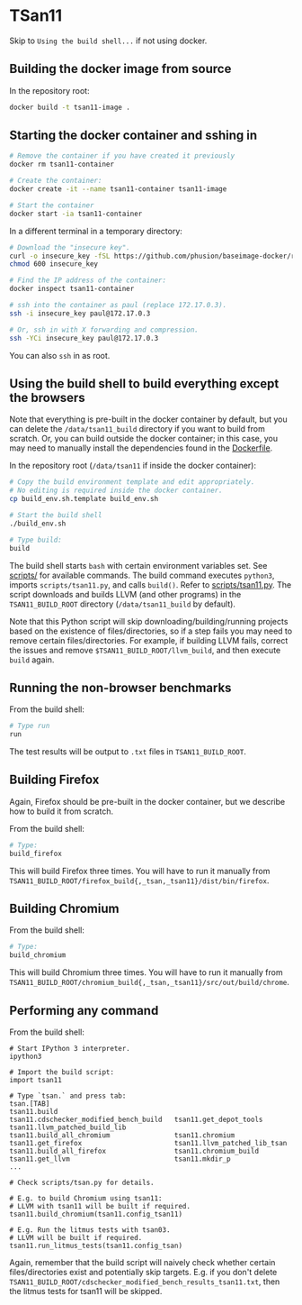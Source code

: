 # TSan11

Skip to `Using the build shell...` if not using docker.


## Building the docker image from source

In the repository root:

```bash
docker build -t tsan11-image .
```

## Starting the docker container and sshing in

```bash
# Remove the container if you have created it previously
docker rm tsan11-container

# Create the container:
docker create -it --name tsan11-container tsan11-image

# Start the container
docker start -ia tsan11-container
```

In a different terminal in a temporary directory:

```bash
# Download the "insecure key".
curl -o insecure_key -fSL https://github.com/phusion/baseimage-docker/raw/master/image/services/sshd/keys/insecure_key
chmod 600 insecure_key

# Find the IP address of the container:
docker inspect tsan11-container

# ssh into the container as paul (replace 172.17.0.3).
ssh -i insecure_key paul@172.17.0.3

# Or, ssh in with X forwarding and compression.
ssh -YCi insecure_key paul@172.17.0.3
```

You can also `ssh` in as root.

## Using the build shell to build everything except the browsers

Note that everything is pre-built in the docker container
by default,
but you can delete the `/data/tsan11_build` directory
if you want to build from scratch.
Or, you can build outside the docker container;
in this case,
you may need to manually install the dependencies
found in the [Dockerfile](Dockerfile).

In the repository root (`/data/tsan11` if inside the docker container):

```bash
# Copy the build environment template and edit appropriately.
# No editing is required inside the docker container.
cp build_env.sh.template build_env.sh

# Start the build shell
./build_env.sh

# Type build:
build
```

The build shell starts `bash` with certain environment variables set.
See [scripts/](scripts/) for available commands.
The build command executes `python3`,
imports `scripts/tsan11.py`,
and calls `build()`.
Refer to [scripts/tsan11.py](scripts/tsan11.py).
The script downloads and builds LLVM (and other programs)
in the `TSAN11_BUILD_ROOT` directory (`/data/tsan11_build` by default).

Note that this Python script
will skip downloading/building/running
projects based on the existence of files/directories,
so if a step fails
you may need to remove certain files/directories.
For example, if building LLVM fails, correct the issues and
remove `$TSAN11_BUILD_ROOT/llvm_build`,
and then execute `build` again.

## Running the non-browser benchmarks

From the build shell:

```bash
# Type run
run
```

The test results will be output to `.txt` files in
`TSAN11_BUILD_ROOT`.

## Building Firefox

Again, Firefox should be pre-built in the docker container,
but we describe how to build it from scratch.

From the build shell:

```bash
# Type:
build_firefox
```

This will build Firefox three times.
You will have to run it manually from
`TSAN11_BUILD_ROOT/firefox_build{,_tsan,_tsan11}/dist/bin/firefox`.

## Building Chromium

From the build shell:

```bash
# Type:
build_chromium
```

This will build Chromium three times.
You will have to run it manually from
`TSAN11_BUILD_ROOT/chromium_build{,_tsan,_tsan11}/src/out/build/chrome`.

## Performing any command

From the build shell:

```
# Start IPython 3 interpreter.
ipython3

# Import the build script:
import tsan11

# Type `tsan.` and press tab:
tsan.[TAB]
tsan11.build                             tsan11.cdschecker_modified_bench_build   tsan11.get_depot_tools                   tsan11.llvm_patched_build_lib
tsan11.build_all_chromium                tsan11.chromium                          tsan11.get_firefox                       tsan11.llvm_patched_lib_tsan
tsan11.build_all_firefox                 tsan11.chromium_build                    tsan11.get_llvm                          tsan11.mkdir_p
...

# Check scripts/tsan.py for details.

# E.g. to build Chromium using tsan11:
# LLVM with tsan11 will be built if required.
tsan11.build_chromium(tsan11.config_tsan11)

# E.g. Run the litmus tests with tsan03.
# LLVM will be built if required.
tsan11.run_litmus_tests(tsan11.config_tsan)
```

Again, remember that the build script will
naively check whether certain files/directories
exist and potentially skip targets.
E.g. if you don't delete 
`TSAN11_BUILD_ROOT/cdschecker_modified_bench_results_tsan11.txt`,
then the litmus tests for tsan11 will be skipped.
